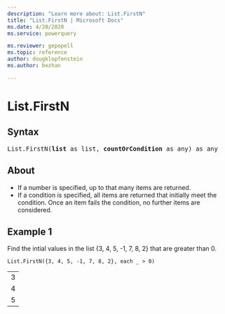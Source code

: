 ```yaml
---
description: "Learn more about: List.FirstN"
title: "List.FirstN | Microsoft Docs"
ms.date: 4/20/2020
ms.service: powerquery

ms.reviewer: gepopell
ms.topic: reference
author: dougklopfenstein
ms.author: bezhan

---
```

# List.FirstN

## Syntax

<pre>
List.FirstN(<b>list</b> as list, <b>countOrCondition</b> as any) as any
</pre>
  
## About  
 <ul> <li>If a number is specified, up to that many items are returned. </li> <li>If a condition is specified, all items are returned that initially meet the condition. Once an item fails the condition, no further items are considered. </li> </ul>

## Example 1
Find the intial values in the list {3, 4, 5, -1, 7, 8, 2} that are greater than 0.

```powerquery-m
List.FirstN({3, 4, 5, -1, 7, 8, 2}, each _ > 0)
```

<table> <tr><td>3</td></tr> <tr><td>4</td></tr> <tr><td>5</td></tr> </table>
